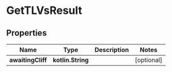 
# GetTLVsResult

## Properties
Name | Type | Description | Notes
------------ | ------------- | ------------- | -------------
**awaitingCliff** | **kotlin.String** |  |  [optional]



